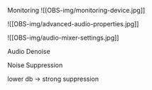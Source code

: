 Monitoring
![[OBS-img/monitoring-device.jpg]]

![[OBS-img/advanced-audio-properties.jpg]]

![[OBS-img/audio-mixer-settings.jpg]]

Audio Denoise

Noise Suppression

lower db -> strong suppression